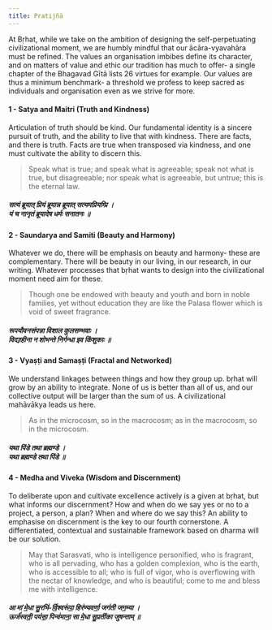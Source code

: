 ```yaml
---
title: Pratijñā
---
```


At Bṛhat, while we take on the ambition of designing the self-perpetuating civilizational moment, we are humbly mindful that our ācāra-vyavahāra must be refined. The values an organisation imbibes define its character, and on matters of value and ethic our tradition has much to offer- a single chapter of the Bhagavad Gītā lists 26 virtues for example. Our values are thus a minimum benchmark- a threshold we profess to keep sacred as individuals and organisation even as we strive for more.

#### 1 - Satya and Maitri (Truth and Kindness)

Articulation of truth should be kind. Our fundamental identity is a sincere pursuit of truth, and the ability to live that with kindness. There are facts, and there is truth. Facts are true when transposed via kindness, and one must cultivate the ability to discern this.

> Speak what is true; and speak what is agreeable;
> speak not what is true, but disagreeable;
> nor speak what is agreeable, but untrue;
> this is the eternal law.

<h5 class="hindi">
सत्यं ब्रूयात् प्रियं ब्रूयान्न ब्रूयात् सत्यमप्रियम्प्रि ।<br>
यं च नानृतं ब्रूयादेष धर्मः सनातनः ॥
</h5>

#### 2 - Saundarya and Samiti (Beauty and Harmony)

Whatever we do, there will be emphasis on beauty and harmony- these are complementary. There will be beauty in our living, in our research, in our writing. Whatever processes that bṛhat wants to design into the civilizational moment need aim for these.

> Though one be endowed with beauty and youth and born in noble families,
> yet without education they are like the Palasa flower which is void of sweet fragrance.

<h5 class="hindi">
रूपयौवनसंपन्ना विशाल कुलसम्भवाः ।<br>
विद्याहीना न शोभन्ते निर्गन्धा इव किंशुकाः ॥
</h5>

#### 3 - Vyaṣṭi and Samaṣṭi (Fractal and Networked)

We understand linkages between things and how they group up. bṛhat will grow by an ability to integrate. None of us is better than all of us, and our collective output will be larger than the sum of us. A civilizational mahāvākya leads us here.

> As in the microcosm, so in the macrocosm;
> as in the macrocosm, so in the microcosm.

<h5 class="hindi">
यथा पिंडे तथा ब्रह्मण्डे ।<br>
यथा ब्रह्मण्डे तथा पिंडे ॥
</h5>

#### 4 - Medha and Viveka (Wisdom and Discernment)

To deliberate upon and cultivate excellence actively is a given at bṛhat, but what informs our discernment? How and when do we say yes or no to a project, a person, a plan? When and where do we say this? An ability to emphasise on discernment is the key to our fourth cornerstone. A differentiated, contextual and sustainable framework based on dharma will be our solution.

> May that Sarasvati, who is intelligence personified, who is fragrant, who is all pervading, who has a golden complexion, who is the earth, who is accessible to all; who is full of vigor, who is overflowing with the nectar of knowledge, and who is beautiful; come to me and bless me with intelligence.

<h5 class="hindi">
आ मां मे॒धा सु॒रभि॑-र्वि॒श्वरू॑पा॒ हिर॑ण्यवर्णा॒ जग॑ती जग॒म्या ।<br> 
ऊर्ज॑स्वती॒ पय॑सा॒ पिन्व॑माना॒ सा मे॒धा सु॒प्रती॑का जुषन्ताम् ॥
</h5>
